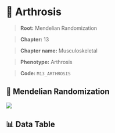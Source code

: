 # 🧪 Arthrosis

> **Root:** Mendelian Randomization

> **Chapter:** 13  

> **Chapter name:** Musculoskeletal

> **Phenotype:** Arthrosis  

> **Code:** `M13_ARTHROSIS`

## 🧬 Mendelian Randomization  

<img src="/MR/Figures/Forward/M13_ARTHROSIS.png"/>

## 📊 Data Table

<CsvTableMRF src="/MR_Data/Forward/M13_ARTHROSIS.csv"/>
